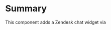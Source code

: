 # Summary

This component adds a Zendesk chat widget via <script> tag to any page the componet is added to 

WARNING: If you add this to a specific site, it will stay on the page until the browser reloads onto a page that does not load this widget. For example, if a section of the plugin is using `react-router`, and the widget is loaded onto one specific route, it will not go away when a new route is taken since the page is not reloaded

## Usage

```tsx
import React from 'react';
import { ZendeskChat } from '@automattic/jetpack-components';

const ExampleComponent = () => (
	<ZendeskChat />
);
```

## Props

None

Because the chat is conditionally rendered based on Date and Time, no props are needed in order to render correctly.
  
## Note

There is a wpcom/v2 API endpoint `/presales/chat?group=jp_presales` that returns whether or not chat is available at this time. This should be used when determining whether or not to render this component.
